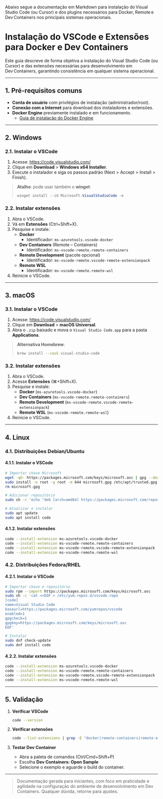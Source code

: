 Abaixo segue a documentação em Markdown para instalação do Visual Studio Code (ou Cursor) e dos plugins necessários para Docker, Remote e Dev Containers nos principais sistemas operacionais.

# Instalação do VSCode e Extensões para Docker e Dev Containers

Este guia descreve de forma objetiva a instalação do Visual Studio Code (ou Cursor) e das extensões necessárias para desenvolvimento em Dev Containers, garantindo consistência em qualquer sistema operacional.

---

## 1. Pré-requisitos comuns

- **Conta de usuário** com privilégios de instalação (administrador/root).
- **Conexão com a Internet** para download dos instaladores e extensões.
- **Docker Engine** previamente instalado e em funcionamento.
  - [Guia de instalação do Docker Engine](https://docs.docker.com/get-docker/)

---

## 2. Windows

### 2.1. Instalar o VSCode

1. Acesse:
   https://code.visualstudio.com/
2. Clique em **Download** > **Windows x64 Installer**.
3. Execute o instalador e siga os passos padrão (Next > Accept > Install > Finish).

> **Atalho**: pode usar também o **winget**:
> ```powershell
> winget install --id Microsoft.VisualStudioCode -e
> ```

### 2.2. Instalar extensões

1. Abra o VSCode.
2. Vá em **Extensões** (Ctrl+Shift+X).
3. Pesquise e instale:
   - **Docker**
     - Identificador: `ms-azuretools.vscode-docker`
   - **Dev Containers** (Remote – Containers)
     - Identificador: `ms-vscode-remote.remote-containers`
   - **Remote Development** (pacote opcional)
     - Identificador: `ms-vscode-remote.vscode-remote-extensionpack`
   - **Remote WSL**
     - Identificador: `ms-vscode-remote.remote-wsl`
4. Reinicie o VSCode.

---

## 3. macOS

### 3.1. Instalar o VSCode

1. Acesse:
   https://code.visualstudio.com/
2. Clique em **Download** > **macOS Universal**.
3. Abra o `.zip` baixado e mova o `Visual Studio Code.app` para a pasta **Applications**.

> **Alternativa Homebrew**:
> ```bash
> brew install --cask visual-studio-code
> ```

### 3.2. Instalar extensões

1. Abra o VSCode.
2. Acesse **Extensões** (⌘+Shift+X).
3. Pesquise e instale:
   - **Docker** (`ms-azuretools.vscode-docker`)
   - **Dev Containers** (`ms-vscode-remote.remote-containers`)
   - **Remote Development** (`ms-vscode-remote.vscode-remote-extensionpack`)
   - **Remote WSL** (`ms-vscode-remote.remote-wsl`)
4. Reinicie o VSCode.

---

## 4. Linux

### 4.1. Distribuições Debian/Ubuntu

#### 4.1.1. Instalar o VSCode

```bash
# Importar chave Microsoft
wget -qO- https://packages.microsoft.com/keys/microsoft.asc | gpg --dearmor > microsoft.gpg
sudo install -o root -g root -m 644 microsoft.gpg /etc/apt/trusted.gpg.d/
rm microsoft.gpg

# Adicionar repositório
sudo sh -c 'echo "deb [arch=amd64] https://packages.microsoft.com/repos/code stable main" > /etc/apt/sources.list.d/vscode.list'

# Atualizar e instalar
sudo apt update
sudo apt install code
```

#### 4.1.2. Instalar extensões

```bash
code --install-extension ms-azuretools.vscode-docker
code --install-extension ms-vscode-remote.remote-containers
code --install-extension ms-vscode-remote.vscode-remote-extensionpack
code --install-extension ms-vscode-remote.remote-wsl
```

### 4.2. Distribuições Fedora/RHEL

#### 4.2.1. Instalar o VSCode

```bash
# Importar chave e repositório
sudo rpm --import https://packages.microsoft.com/keys/microsoft.asc
sudo sh -c 'cat <<EOF > /etc/yum.repos.d/vscode.repo
[code]
name=Visual Studio Code
baseurl=https://packages.microsoft.com/yumrepos/vscode
enabled=1
gpgcheck=1
gpgkey=https://packages.microsoft.com/keys/microsoft.asc
EOF'

# Instalar
sudo dnf check-update
sudo dnf install code
```

#### 4.2.2. Instalar extensões

```bash
code --install-extension ms-azuretools.vscode-docker
code --install-extension ms-vscode-remote.remote-containers
code --install-extension ms-vscode-remote.vscode-remote-extensionpack
code --install-extension ms-vscode-remote.remote-wsl
```

---

## 5. Validação

1. **Verificar VSCode**

   ```bash
   code --version
   ```
2. **Verificar extensões**

   ```bash
   code --list-extensions | grep -E "docker|remote-containers|remote-extensionpack|remote-wsl"
   ```
3. **Testar Dev Container**

   * Abra a paleta de comandos (Ctrl/Cmd+Shift+P)
   * Escolha **Dev Containers: Open Sample**
   * Selecione o exemplo e aguarde o build do container.

---

> Documentação gerada para iniciantes, com foco em praticidade e agilidade na configuração do ambiente de desenvolvimento em Dev Containers. Qualquer dúvida, retorne para ajustes.
